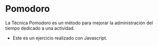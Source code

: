# Pomodoro

La Técnica Pomodoro es un método para mejorar la administración del tiempo dedicado a una actividad.

- Este es un ejercicio realizado con Javascript.
